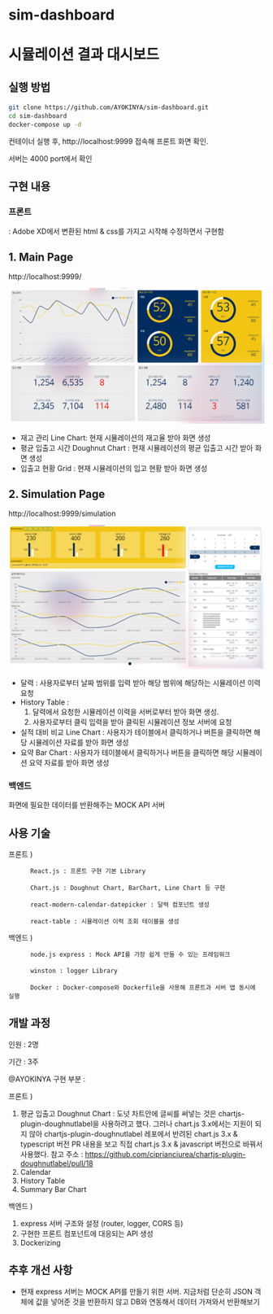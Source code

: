 # sim-dashboard

# 시뮬레이션 결과 대시보드

## 실행 방법

```bash
git clone https://github.com/AYOKINYA/sim-dashboard.git
cd sim-dashboard
docker-compose up -d
```

컨테이너 실행 후, http://localhost:9999 접속해 프론트 화면 확인.

서버는 4000 port에서 확인


## 구현 내용

### 프론트

: Adobe XD에서 변환된 html & css를 가지고 시작해 수정하면서 구현함

## 1. Main Page
http://localhost:9999/

![main.png](./images/main.png)

- 재고 관리 Line Chart:  현재 시뮬레이션의 재고율 받아 화면 생성
- 평균 입출고 시간 Doughnut Chart : 현재 시뮬레이션의 평균 입출고 시간 받아 화면 생성
- 입출고 현황 Grid : 현재 시뮬레이션의 입고 현황 받아 화면 생성

## 2. Simulation Page
http://localhost:9999/simulation

![simulation.png](./images/simulation.png)

- 달력 : 사용자로부터 날짜 범위를 입력 받아 해당 범위에 해당하는 시뮬레이션 이력 요청
- History Table :
    1. 달력에서 요청한 시뮬레이션 이력을 서버로부터 받아 화면 생성.
    2. 사용자로부터 클릭 입력을 받아 클릭된 시뮬레이션 정보 서버에 요청 
- 실적 대비 비교 Line Chart : 사용자가 테이블에서 클릭하거나 버튼을 클릭하면 해당 시뮬레이션 자료를 받아 화면 생성
- 요약 Bar Chart : 사용자가 테이블에서 클릭하거나 버튼을 클릭하면 해당  시뮬레이션 요약 자료를 받아 화면 생성

### 백엔드

화면에 필요한 데이터를 반환해주는 MOCK API 서버

## 사용 기술

  프론트 )

          React.js : 프론트 구현 기본 Library

          Chart.js : Doughnut Chart, BarChart, Line Chart 등 구현

          react-modern-calendar-datepicker : 달력 컴포넌트 생성

          react-table : 시뮬레이션 이력 조회 테이블을 생성

  백엔드 )

          node.js express : Mock API를 가장 쉽게 만들 수 있는 프레임워크

          winston : logger Library

          Docker : Docker-compose와 Dockerfile을 사용해 프론트과 서버 앱 동시에 실행

## 개발 과정

인원 : 2명

기간 : 3주

@AYOKINYA 구현 부분 :

프론트 )

1. 평균 입출고 Doughnut Chart : 도넛 차트안에 글씨를 써넣는 것은 chartjs-plugin-doughnutlabel을 사용하려고 했다. 그러나 chart.js 3.x에서는 지원이 되지 않아 chartjs-plugin-doughnutlabel 레포에서 반려된 chart.js 3.x & typescript 버전 PR 내용을 보고 직접 chart.js 3.x & javascript 버전으로 바꿔서 사용했다.
참고 주소 : https://github.com/ciprianciurea/chartjs-plugin-doughnutlabel/pull/18
2. Calendar
3. History Table
4. Summary Bar Chart

백엔드 )

1. express 서버 구조와 설정 (router, logger, CORS 등)
2. 구현한 프론트 컴포넌트에 대응되는 API 생성
3. Dockerizing

## 추후 개선 사항

- 현재 express 서버는 MOCK API를 만들기 위한 서버.
지금처럼 단순히 JSON 객체에 값을 넣어준 것을  반환하지 않고 DB와 연동해서 데이터 가져와서 반환해보기
